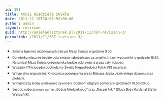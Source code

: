 ```yaml
---
id: 391
title: XXXII Niedziela zwykła
date: 2011-11-10T20:07:58+00:00
author: admin
layout: revision
guid: http://anielaolsztynek.pl/2011/11/387-revision-3/
permalink: /2011/11/387-revision-3/
---
```

  * <span style="font-size: x-small;"><span style="line-height: 19px;">Zmiana tajemnic różańcowych dziś po Mszy Świętej o godzinie 9.00.</span></span>
  * <span style="font-size: x-small;"><span style="line-height: 19px;">Do wtorku włącznie będzie odprawiane nabożeństwo za zmarłych, tzw. wypominki, o godzinie 16.30. Natomiast Msza Święta gregoriańska będzie odprawiana przez cały listopad.</span></span>
  * <span style="font-size: x-small;"><span style="line-height: 19px;">W piątek (11 listopada) obchodzimy Święto Niepodległości Polski (93 rocznica).</span></span>
  * <span style="font-size: x-small;"><span style="line-height: 19px;">W tym dniu wypada też XI rocznica poświęcenia przez Biskupa Jacka Jezierskiego dzwonu oraz plebanii.</span></span>
  * <span style="font-size: x-small;"><span style="line-height: 19px;">W najbliższą środę wydawanie żywności rodzinom objętym pomocą w godzinach 18.00-20.00.</span></span>
  * <span style="font-size: x-small;"><span style="line-height: 19px;">Jest do nabycia nowy numer &#8222;Gościa Niedzielnego&#8221; oraz &#8222;Naszej Arki&#8221; (Sługa Boży Kardynał Stefan Wyszyński).</span></span>